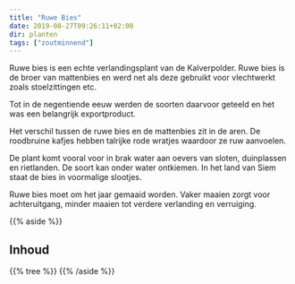 ```yaml
---
title: "Ruwe Bies"
date: 2019-08-27T09:26:11+02:00
dir: planten
tags: ["zoutminnend"]
---
```


Ruwe bies is een echte verlandingsplant van de Kalverpolder. 
Ruwe bies is de broer van mattenbies en werd net als deze gebruikt voor vlechtwerkt zoals stoelzittingen etc.

Tot in de negentiende eeuw werden de soorten daarvoor geteeld en het was een belangrijk exportproduct.

Het verschil tussen de ruwe bies en de mattenbies zit in de aren. 
De roodbruine kafjes hebben talrijke rode wratjes waardoor ze ruw aanvoelen. 

De plant komt vooral voor in brak water aan oevers van sloten, duinplassen en rietlanden. 
De soort kan onder water ontkiemen. 
In het land van Siem staat de bies in voormalige slootjes. 

Ruwe bies moet om het jaar gemaaid worden. 
Vaker maaien zorgt voor achteruitgang, minder maaien tot verdere verlanding en verruiging.

{{% aside %}}
## Inhoud
{{% tree %}}
{{% /aside %}}